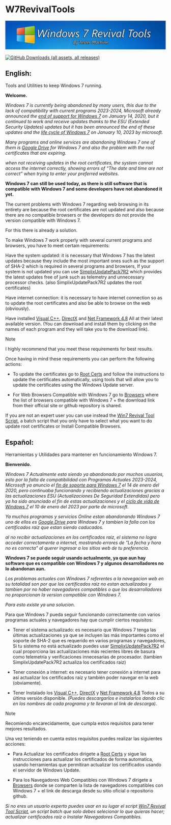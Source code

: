 # W7RevivalTools
![banner](https://github.com/TesterMachine/W7RevivalTools/blob/main/Assets/images/banner.png)

[![GitHub Downloads (all assets, all releases)](https://img.shields.io/github/downloads/TesterMachine/W7RevivalTools/total)](https://github.com/TesterMachine/W7RevivalTools/releases/latest)


## English:
Tools and Utilities to keep Windows 7 running.

**Welcome.**

_Windows 7 is currently being abandoned by many users, this due to the lack of compatibility with current programs 2023-2024, Microsoft already announced the [end of support for Windows 7](https://support.microsoft.com/en-us/windows/windows-7-support-ended-on-january-14-2020-b75d4580-2cc7-895a-2c9c-1466d9a53962) on January 14, 2020, but it continued to work and receive updates thanks to the ESU (Extended Security Updates) updates but it has been announced the end of these updates and the [life cycle of Windows 7](https://learn.microsoft.com/en-us/lifecycle/products/windows-7) on January 10, 2023 by microsoft._

_Many programs and online services are abandoning Windows 7 one of them is [Google Drive](https://support.google.com/drive/thread/191968670/windows-7-will-not-be-supported-as-of-feb-does-this-mean-google-drive-will-no-longer-work-on-win-7?hl=en#:~:text=Google%20Drive%20will%20not%20be,may%20not%20work%20at%20all.) for Windows 7 and also the problem with the root certificates that are expiring._

_when not receiving updates in the root certificates, the system cannot access the internet correctly, showing errors of “The date and time are not correct” when trying to enter your preferred websites._

**Windows 7 can still be used today, as there is still software that is compatible with Windows 7 and some developers have not abandoned it yet.**

The current problems with Windows 7 regarding web browsing in its entirety are because the root certificates are not updated and also because there are no compatible browsers or the developers do not provide the version compatible with Windows 7.

For this there is already a solution.

To make Windows 7 work properly with several current programs and browsers, you have to meet certain requirements:

Have the system updated: it is necessary that Windows 7 has the latest updates because they include the most important ones such as the support of SHA-2 which is required in several programs and browsers, If your system is not updated you can use [SimplixUpdatePack7R2](https://blog.simplix.info/updatepack7r2/) which provides the latest updates free of junk such as telemetry and unnecessary processor checks. (also SimplixUpdatePack7R2 updates the root certificates)

Have internet connection: it is necessary to have internet connection so as to update the root certificates and also be able to browse on the web (obviously).

Have installed [Visual C++](https://github.com/abbodi1406/vcredist/releases/latest), [DirectX](https://github.com/stdin82/htfx/releases/download/v0.0.2/DirectX_Redist_Repack_x86_x64.zip) and [Net Framework 4.8](https://download.visualstudio.microsoft.com/download/pr/2d6bb6b2-226a-4baa-bdec-798822606ff1/8494001c276a4b96804cde7829c04d7f/ndp48-x86-x64-allos-enu.exe) All at their latest available version. (You can download and install them by clicking on the names of each program and they will take you to the download link).

> [!NOTE]
> I highly recommend that you meet these requirements for best results.

Once having in mind these requirements you can perform the following actions:

* To update the certificates go to [Root Certs](https://github.com/TesterMachine/W7RevivalTools/tree/main/Root%20Certs) and follow the instructions to update the certificates automatically, using tools that will allow you to update the certificates using the Windows Update server.

* For Web Browsers Compatible with Windows 7 go to [Browsers](https://github.com/TesterMachine/W7RevivalTools/tree/main/Browsers) where the list of browsers compatible with Windows 7 + the download link from their official site or github repository is shared.

If you are not an expert user you can use instead the [Win7 Revival Tool Script](https://github.com/TesterMachine/W7RevivalTools/releases/latest), a batch script that you only have to select what you want to do update root certificates or Install Compatible Browsers.

## Español:
Herramientas y Utilidades para mantener en funcionamiento Windows 7.

**Bienvenido.** 

_Windows 7 Actualmente esta siendo ya abandonado por muchos usuarios, esto por la falta de compatibilidad con Programas Actuales 2023-2024, Microsoft ya anuncio el [fin de soporte para Windows 7](https://support.microsoft.com/es-es/windows/el-soporte-de-windows-7-finalizó-el-14-de-enero-de-2020-b75d4580-2cc7-895a-2c9c-1466d9a53962) el 14 de enero del 2020, pero continuaba funcionando y recibiendo actualizaciones gracias a las actualizaciones ESU (Actualizaciones De Seguridad Extendidas) pero ya ha sido anunciado el fin de estas actualizaciones y el [ciclo de vida de Windows 7](https://learn.microsoft.com/es-es/lifecycle/products/windows-7) el 10 de enero del 2023 por parte de microsoft._

_Ya muchos programas y servicios Online estan abandonando Windows 7 uno de ellos es [Google Drive](https://support.google.com/drive/thread/191968670/windows-7-will-not-be-supported-as-of-feb-does-this-mean-google-drive-will-no-longer-work-on-win-7?hl=en#:~:text=Google%20Drive%20will%20not%20be,may%20not%20work%20at%20all.) para Windows 7 y tambien la falla con los certificados raiz que estan siendo caducados._

_al no recibir actualizaciones en los certificados raiz, el sistema no logra acceder correctamente a internet, mostrando errores de "La fecha y hora no es correcta" al querer ingresar a los sitios web de tu preferencia._

**Windows 7 se puede seguir usando actualmente, ya que aun hay software que es compatible con Windows 7 y algunos desarrolladores no lo abandonan aun.**

_Los problemas actuales con Windows 7 referentes a la navegacion web en su totalidad son por que los certificados raiz no estan actualizados y tambien por no haber navegadores compatibles o que los desarrolladores no proporcionan la version compatible con Windows 7._

_Para esto existe ya una solucion._

Para que Windows 7 pueda seguir funcionando correctamente con varios programas actuales y navegadores hay que cumplir ciertos requisitos:

*	Tener el sistema actualizado: es necesario que Windows 7 tenga las últimas actualizaciones ya que se incluyen las más importantes como el soporte de SHA-2 que es requerido en varios programas y navegadores, Si tu sistema no está actualizado puedes usar [SimplixUpdatePack7R2](https://blog.simplix.info/updatepack7r2/) el cual proporciona las actualizaciones más recientes libres de basura como telemetría y verificaciones innecesarias de procesador.
  (tambien SimplixUpdatePack7R2 actualiza los certificados raiz)

* Tener conexión a internet: es necesario tener conexión a internet para así actualizar los certificados raíz y también poder navegar en la web (obviamente).

* Tener Instalado los [Visual C++](https://github.com/abbodi1406/vcredist/releases/latest), [DirectX](https://github.com/stdin82/htfx/releases/download/v0.0.2/DirectX_Redist_Repack_x86_x64.zip) y [Net Framework 4.8](https://download.visualstudio.microsoft.com/download/pr/2d6bb6b2-226a-4baa-bdec-798822606ff1/8494001c276a4b96804cde7829c04d7f/ndp48-x86-x64-allos-enu.exe) Todos a su última versión disponible. _(Puedes descargarlos e instalarlos dando clic en los nombres de cada programa y te llevaran al link de descarga)._

> [!NOTE]
> Recomiendo encarecidamente, que cumpla estos requisitos para tener mejores resultados.

Una vez teniendo en cuenta estos requisitos puedes realizar las siguientes acciones:


* Para Actualizar los certificados dirigete a [Root Certs](https://github.com/TesterMachine/W7RevivalTools/tree/main/Root%20Certs) y sigue las instrucciones para actualizar los certificados de forma automatica, usando herramientas que permitiran actualizar los certificados usando el servidor de Windows Update.

* Para los Navegadores Web Compatibles con Windows 7 dirigete a [Browsers](https://github.com/TesterMachine/W7RevivalTools/tree/main/Browsers) donde se comparten la lista de navegadores compatibles con Windows 7 + el link de descarga desde su sitio oficial o repositorio github.

_Si no eres un usuario experto puedes usar en su lugar el script [Win7 Revival Tool Script](https://github.com/TesterMachine/W7RevivalTools/releases/latest), un script batch que solo debes selecionar lo que quieras hacer; actualizar certificados raiz o Instalar Navegadores Compatibles._
